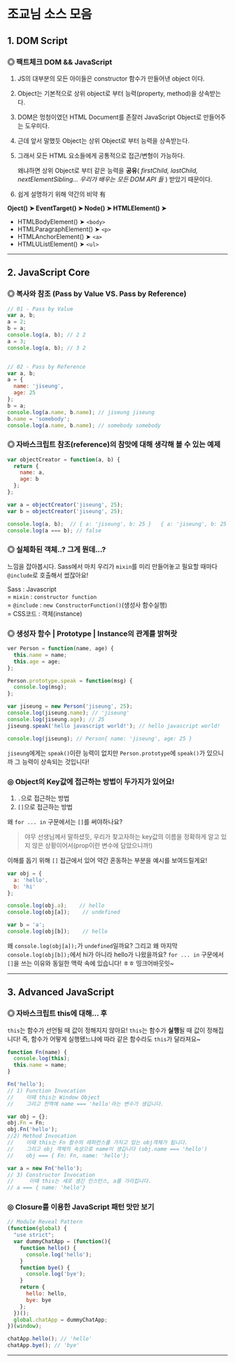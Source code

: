# 조교님 소스 모음

## 1. DOM Script

### ◎ 팩트체크 DOM && JavaScript

1. JS의 대부분의 모든 아이들은 constructor 함수가 만들어낸  object 이다.

2. Object는 기본적으로 상위 object로 부터 능력(property, method)을 상속받는다.

3. DOM은 멍청이였던 HTML Document를 존잘러 JavaScript Object로 만들어주는 도우미다.

4. 근데 앞서 말했듯 Object는 상위 Object로 부터 능력을 상속받는다.

5. 그래서 모든 HTML 요소들에게 공통적으로 접근/변형이 가능하다.

   왜냐하면 상위 Object로 부터 같은 능력을 **공유**( _firstChild, lastChild, nextElementSibling... 우리가 배우는 모든 DOM API 들_ ) 받았기 때문이다.

6. 쉽게 설명하기 위해 약간의 비약 有




**Oject()    ➤    EventTarget()    ➤    Node()    ➤    HTMLElement()    ➤**

- HTMLBodyElement()    ➤    ```<body>```
- HTMLParagraphElement()    ➤    ```<p>```
- HTMLAnchorElement()    ➤    ```<a>```
- HTMLUListElement()    ➤    ```<ul>```






---

## 2. JavaScript Core

### ◎ 복사와 참조 (Pass by Value VS. Pass by Reference)

```javascript
// 01 - Pass by Value
var a, b;
a = 2;
b = a;
console.log(a, b); // 2 2
a = 3;
console.log(a, b); // 3 2


// 02 - Pass by Reference
var a, b;
a = {
  name: 'jiseung',
  age: 25
};
b = a;
console.log(a.name, b.name); // jiseung jiseung
b.name = 'somebody';
console.log(a.name, b.name); // somebody somebody
```





### ◎ 자바스크립트 참조(reference)의 참맛에 대해 생각해 볼 수 있는 예제

```javascript
var objectCreator = function(a, b) {
  return {
    name: a,
    age: b
  };
};

var a = objectCreator('jiseung', 25);
var b = objectCreator('jiseung', 25);

console.log(a, b); 	// { a: 'jiseung', b: 25 }   { a: 'jiseung', b: 25 }
console.log(a === b); // false
```





### ◎ 실체화된 객체..? 그게 뭔데...?

느낌을 잡아봅시다. Sass에서 마치 우리가 `mixin`를 미리 만들어놓고 필요할 때마다 `@include`로 호출해서 썼잖아요!

Sass : Javascript  
= `mixin` : `constructor function`  
= `@include` : `new ConstructorFunction()`(생성사 함수실행)  
= CSS코드 : 객체(instance)  



### ◎ 생성자 함수 | Prototype | Instance의 관계를 밝혀랏

```javascript
ver Person = function(name, age) {
  this.name = name;
  this.age = age;
};

Person.prototype.speak = function(msg) {
  console.log(msg);
};

var jiseung = new Person('jiseung', 25);
console.log(jiseung.name); // 'jiseung'
console.log(jiseung.age); // 25
jiseung.speak('hello javascript world!'); // hello javascript world!

console.log(jiseung); // Person{ name: 'jiseung', age: 25 }
```

`jiseung`에게는 `speak()`이란 능력이 없지만 `Person.prototype`에 `speak()`가 있으니까 그 능력이 상속되는 것입니다!



### ◎ Object의 Key값에 접근하는 방법이 두가지가 있어요!

1. `.`으로 접근하는 방법
2. `[]`으로 접근하는 방법



왜 `for ... in` 구문에서는 `[]`를 써야하나요?

> 야무 선생님께서 말하셨듯, 우리가 찾고자하는 key값의 이름을 정확하게 알고 있지 않은 상황이어서(prop이란 변수에 담았으니까!)

이해를 돕기 위해 `[]` 접근에서 있어 약간 혼동하는 부분을 예시를 보여드릴게요!

```javascript
var obj = {
  a: 'hello',
  b: 'hi'
};

console.log(obj.a);    // hello
console.log(obj[a]);    // undefined

var b = 'a';
console.log(obj[b]);    // hello
```

왜 `console.log(obj[a]);`가 `undefined`일까요?
그리고 왜 마지막 `console.log(obj[b]);`에서 hi가 아니라 hello가 나왔을까요?
`for ... in` 구문에서 `[]`을 쓰는 이유와 동일한 맥락 속에 있습니다! ㅎㅎ 띵크어바웃잇~





------



## 3. Advanced JavaScript



### ◎ 자바스크립트 this에 대해... 후

`this`는 함수가 선언될 때 값이 정해지지 않아요! `this`는 함수가 **실행**될 때 값이 정해집니다!
즉, 함수가 어떻게 실행됐느냐에 따라 같은 함수라도 `this`가 달라져요~

```javascript
function Fn(name) {
  console.log(this);
  this.name = name;
}

Fn('hello');
// 1) Function Invocation
//    이때 this는 Window Object
//    그리고 전역에 name === 'hello'라는 변수가 생깁니다.

var obj = {};
obj.Fn = Fn;
obj.Fn('hello');
//2) Method Invocation
//    이때 this는 Fn 함수의 레퍼런스를 가지고 있는 obj객체가 됩니다.
//    그리고 obj 객체의 속성으로 name이 생깁니다 (obj.name === 'hello')
//    obj === { Fn: Fn, name: 'hello'};

var a = new Fn('hello');
// 3) Constructor Invocation
//     이때 this는 새로 생긴 인스턴스, a를 가리킵니다.
// a === { name: 'hello'}
```





### ◎ Closure를 이용한 JavaScript 패턴 맛만 보기

```javascript
// Module Reveal Pattern
(function(global) {
  "use strict";
  var dummyChatApp = (function(){
    function hello() {
      console.log('hello');
    }
    function bye() {
      console.log('bye');
    }
    return {
      hello: hello,
      bye: bye
    };
  })();
  global.chatApp = dummyChatApp;
})(window);

chatApp.hello(); // 'hello'
chatApp.bye(); // 'bye'
```





---